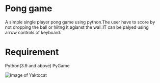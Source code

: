 # Pong game
A simple single player pong game using python.The user have to score by not dropping the ball or hiitng it agianst the wall.IT can be palyed using arrow controls of keyboard.
# Requirement
Python(3.9 and above)
PyGame

![Image of Yaktocat](https://github.com/KRoy118/pong/blob/main/2021-02-1%20(1).png)
